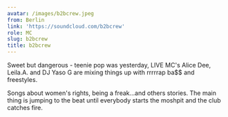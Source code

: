 ```yaml
---
avatar: /images/b2bcrew.jpeg
from: Berlin
link: 'https://soundcloud.com/b2bcrew'
role: MC
slug: b2bcrew
title: b2bcrew
---
```

Sweet but dangerous - teenie pop was yesterday, LIVE MC's Alice Dee, Leila.A. and DJ Yaso G are mixing things up with rrrrrap ba$$ and freestyles.   
  
 Songs about women's rights, being a freak…and others stories. The main thing is jumping to the beat until everybody starts the moshpit and the club catches fire.
